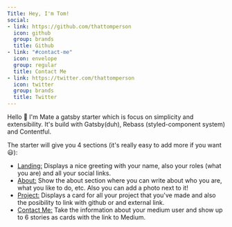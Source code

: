 ```yaml
---
Title: Hey, I'm Tom!
social:
- link: https://github.com/thattomperson
  icon: github
  group: brands
  title: Github
- link: "#contact-me"
  icon: envelope
  group: regular
  title: Contact Me
- link: https://twitter.com/thattomperson
  icon: twitter
  group: brands
  title: Twitter
---
```

Hello 👋 I'm Mate a gatsby starter which is focus on simplicity and extensibility. It's build with Gatsby(duh), Rebass (styled-component system) and Contentful.

The starter will give you 4 sections (it's really easy to add more if you want 😃):

- [Landing:](#home) Displays a nice greeting with your name, also your roles (what you are) and all your social links.
- [About:](#about) Show the about section where you can write about who you are, what you like to do, etc. Also you can add a photo next to it!
- [Project:](#projects) Displays a card for all your project that you've made and also the posibility to link with github or and external link.
- [Contact Me:](#contact-me) Take the information about your medium user and show up to 6 stories as cards with the link to Medium.
